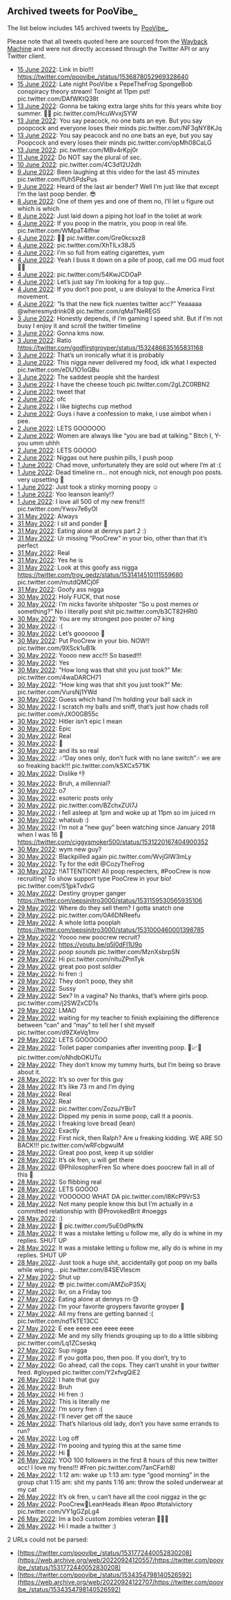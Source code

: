 ## Archived tweets for PooVibe_

The list below includes 145 archived tweets by
[PooVibe_](https://twitter.com/PooVibe_).

Please note that all tweets quoted here are sourced from the
[Wayback Machine](https://web.archive.org) and were not directly accessed through the Twitter API or
any Twitter client.

* [15 June 2022](https://web.archive.org/web/20220615011309/https://twitter.com/PooVibe_/status/1536879377027280896): Link in bio!!! https://twitter.com/poovibe_/status/1536878052969328640 <!--1536879377027280896-->
* [15 June 2022](https://web.archive.org/web/20220615010803/https://twitter.com/PooVibe_/status/1536878052969328640): Late night PooVibe x PepeTheFrog SpongeBob conspiracy theory stream! Tonight at 11pm pst! pic.twitter.com/DAfWKtQ38t <!--1536878052969328640-->
* [13 June 2022](https://web.archive.org/web/20220613185807/https://twitter.com/PooVibe_/status/1536422586560589824): Gonna be taking extra large shits for this years white boy summer. 🐸💩 pic.twitter.com/HcuWvxjSYW <!--1536422586560589824-->
* [13 June 2022](https://web.archive.org/web/20220613053218/https://twitter.com/PooVibe_/status/1536219812690481154): You say peacock, no one bats an eye. But you say poopcock and everyone loses their minds pic.twitter.com/NF3qNY8KJq <!--1536219812690481154-->
* [13 June 2022](https://web.archive.org/web/20220613052547/https://twitter.com/PooVibe_/status/1536218170381414401): You say peacock and no one bats an eye, but you say Poopcock and every loses their minds pic.twitter.com/opMh08CaLG <!--1536218170381414401-->
* [13 June 2022](https://web.archive.org/web/20220613051919/https://twitter.com/PooVibe_/status/1536216439916400640): pic.twitter.com/MBv4rKpj0r <!--1536216439916400640-->
* [11 June 2022](https://web.archive.org/web/20220611221758/https://twitter.com/PooVibe_/status/1535748174610153474): Do NOT say the plural of sec. <!--1535748174610153474-->
* [10 June 2022](https://web.archive.org/web/20220610203145/https://twitter.com/PooVibe_/status/1535359025960800256): pic.twitter.com/4C3d12U2dh <!--1535359025960800256-->
* [ 9 June 2022](https://web.archive.org/web/20220609214940/https://twitter.com/PooVibe_/status/1535016235968380928): Been laughing at this video for the last 45 minutes pic.twitter.com/fUh5PdsPus <!--1535016235968380928-->
* [ 9 June 2022](https://web.archive.org/web/20220609002536/https://twitter.com/PooVibe_/status/1534693073195655168): Heard of the last air bender? Well I’m just like that except I’m the last poop bender. 😎 <!--1534693073195655168-->
* [ 8 June 2022](https://web.archive.org/web/20220608034923/https://twitter.com/PooVibe_/status/1534381933681119232): One of them yes and one of them no, I’ll let u figure out which is which <!--1534381933681119232-->
* [ 8 June 2022](https://web.archive.org/web/20220608034923/https://twitter.com/PooVibe_/status/1534381933681119232): Just laid down a piping hot loaf in the toilet at work <!--1534354798140526592-->
* [ 4 June 2022](https://web.archive.org/web/20220604172050/https://twitter.com/PooVibe_/status/1533136563894292480): If you poop in the matrix, you poop in real life. pic.twitter.com/WMpaT4ifhw <!--1533136563894292480-->
* [ 4 June 2022](https://web.archive.org/web/20220604170046/https://twitter.com/PooVibe_/status/1533131455408222210): 👨‍🍳 pic.twitter.com/Gre0kcsxz8 <!--1533131455408222210-->
* [ 4 June 2022](https://web.archive.org/web/20220604145705/https://twitter.com/PooVibe_/status/1533100339536138246): pic.twitter.com/XhTlLx38J5 <!--1533100339536138246-->
* [ 4 June 2022](https://web.archive.org/web/20220604145203/https://twitter.com/PooVibe_/status/1533099106259701761): I’m so full from eating cigarettes, yum <!--1533099106259701761-->
* [ 4 June 2022](https://web.archive.org/web/20220604020523/https://twitter.com/PooVibe_/status/1532906298055856128): Yeah I buss it down on a pile of poop, call me OG mud foot 🦶💩 <!--1532906298055856128-->
* [ 4 June 2022](https://web.archive.org/web/20220604013342/https://twitter.com/PooVibe_/status/1532898263904309248): pic.twitter.com/54KwJCDOaP <!--1532898263904309248-->
* [ 4 June 2022](https://web.archive.org/web/20220604005615/https://twitter.com/PooVibe_/status/1532888884840804352): Let’s just say I’m looking for a top guy… <!--1532888884840804352-->
* [ 4 June 2022](https://web.archive.org/web/20220604003531/https://twitter.com/PooVibe_/status/1532883654099079168): If you don’t poo post, u are disloyal to the America First movement. <!--1532883654099079168-->
* [ 4 June 2022](https://web.archive.org/web/20220604001545/https://twitter.com/PooVibe_/status/1532878607336427521): “Is that the new fick nuentes twitter acc?” Yeaaaaa  @wheresmydrink08  pic.twitter.com/qMaTNeREG5 <!--1532878607336427521-->
* [ 3 June 2022](https://web.archive.org/web/20220603231058/https://twitter.com/PooVibe_/status/1532862273097609216): Honestly depends, if I’m gaming I speed shit. But if I’m not busy I enjoy it and scroll the twitter timeline <!--1532862273097609216-->
* [ 3 June 2022](https://web.archive.org/web/20220603224636/https://twitter.com/PooVibe_/status/1532856234914611200): Gonna kms now. <!--1532856234914611200-->
* [ 3 June 2022](https://web.archive.org/web/20220603185724/https://twitter.com/PooVibe_/status/1532798496968871938): Ratio https://twitter.com/godfirstgroyper/status/1532486635165831168 <!--1532798496968871938-->
* [ 3 June 2022](https://web.archive.org/web/20220603181056/https://twitter.com/PooVibe_/status/1532786629152083969): That’s un ironically what it is probably <!--1532786629152083969-->
* [ 3 June 2022](https://web.archive.org/web/20220603180655/https://twitter.com/PooVibe_/status/1532785716136005632): This nigga never delivered my food, idk what I expected pic.twitter.com/eDU1O1oGBu <!--1532785716136005632-->
* [ 3 June 2022](https://web.archive.org/web/20220603170039/https://twitter.com/PooVibe_/status/1532769004749672448): The saddest people shit the hardest <!--1532769004749672448-->
* [ 3 June 2022](https://web.archive.org/web/20220603001631/https://twitter.com/PooVibe_/status/1532516489806618624): I have the cheese touch pic.twitter.com/2gLZC0RBN2 <!--1532516489806618624-->
* [ 2 June 2022](https://web.archive.org/web/20220602234536/https://twitter.com/PooVibe_/status/1532508671439011840): tweet that <!--1532508671439011840-->
* [ 2 June 2022](https://web.archive.org/web/20220602224121/https://twitter.com/PooVibe_/status/1532492475159302145): ofc <!--1532492475159302145-->
* [ 2 June 2022](https://web.archive.org/web/20220602224433/https://twitter.com/PooVibe_/status/1532492444767399936): i like bigtechs cup method <!--1532492444767399936-->
* [ 2 June 2022](https://web.archive.org/web/20220602200422/https://twitter.com/PooVibe_/status/1532453044809453568): Guys i have a confession to make, i use aimbot when i pee. <!--1532453044809453568-->
* [ 2 June 2022](https://web.archive.org/web/20220602175041/https://twitter.com/PooVibe_/status/1532419222394916865): LETS GOOOOOO <!--1532419222394916865-->
* [ 2 June 2022](https://web.archive.org/web/20220602170722/https://twitter.com/PooVibe_/status/1532408080381554689): Women are always like “you are bad at talking.”   Bitch I, Y-you umm uhhh <!--1532408080381554689-->
* [ 2 June 2022](https://web.archive.org/web/20220602191902/https://twitter.com/PooVibe_/status/1532375405553799171): LETS GOOOO <!--1532375405553799171-->
* [ 2 June 2022](https://web.archive.org/web/20220602180854/https://twitter.com/PooVibe_/status/1532352475344146433): Niggas out here pushin pills, I push poop <!--1532352475344146433-->
* [ 1 June 2022](https://web.archive.org/web/20220601224818/https://twitter.com/PooVibe_/status/1532131846842003456): Chad move, unfortunately they are sold out where I’m at :( <!--1532131846842003456-->
* [ 1 June 2022](https://web.archive.org/web/20220601224956/https://twitter.com/PooVibe_/status/1532012740625113088): Dead timeline rn… not enough nick, not enough poo posts. very upsetting 😤 <!--1532012740625113088-->
* [ 1 June 2022](https://web.archive.org/web/20220601224014/https://twitter.com/PooVibe_/status/1532001501480005634): Just took a stinky morning poopy ☺️ <!--1532001501480005634-->
* [ 1 June 2022](https://web.archive.org/web/20220601113123/https://twitter.com/PooVibe_/status/1531961443137904640): Yoo leanson leanly!? <!--1531961443137904640-->
* [ 1 June 2022](https://web.archive.org/web/20220601013227/https://twitter.com/PooVibe_/status/1531810688187871232): I love all 500 of my new frens!!! pic.twitter.com/Ywsv7e6yOl <!--1531810688187871232-->
* [31 May 2022](https://web.archive.org/web/20220531233235/https://twitter.com/PooVibe_/status/1531653761310941184): Always <!--1531721129827610624-->
* [31 May 2022](https://web.archive.org/web/20220531233235/https://twitter.com/PooVibe_/status/1531653761310941184): I sit and ponder 🤔 <!--1531658925958828032-->
* [31 May 2022](https://web.archive.org/web/20220531233235/https://twitter.com/PooVibe_/status/1531653761310941184): Eating alone at dennys part 2 :) <!--1531653761310941184-->
* [31 May 2022](https://web.archive.org/web/20220531025349/https://twitter.com/PooVibe_/status/1531468924235067392): Ur missing “PooCrew” in your bio, other than that it’s perfect <!--1531468924235067392-->
* [31 May 2022](https://web.archive.org/web/20220531003047/https://twitter.com/PooVibe_/status/1531432856886554624): Real <!--1531432856886554624-->
* [31 May 2022](https://web.archive.org/web/20220531003019/https://twitter.com/PooVibe_/status/1531432634647097344): Yes he is <!--1531432634647097344-->
* [31 May 2022](https://web.archive.org/web/20220531002253/https://twitter.com/PooVibe_/status/1531430773437304832): Look at this goofy ass nigga  https://twitter.com/troy_gedz/status/1531414510111559680  pic.twitter.com/mutdQMCj0F <!--1531430773437304832-->
* [31 May 2022](https://web.archive.org/web/20220531000214/https://twitter.com/PooVibe_/status/1531425742587711488): Goofy ass nigga <!--1531425742587711488-->
* [30 May 2022](https://web.archive.org/web/20220530235513/https://twitter.com/PooVibe_/status/1531423871550623744): Holy FUCK, that nose <!--1531423871550623744-->
* [30 May 2022](https://web.archive.org/web/20220530220543/https://twitter.com/PooVibe_/status/1531396255284203520): I’m nicks favorite shitposter “So u post memes or something?”  No i literally post shit pic.twitter.com/b3CT82HRt0 <!--1531396255284203520-->
* [30 May 2022](https://web.archive.org/web/20220530203208/https://twitter.com/PooVibe_/status/1531372780557508608): You are my strongest poo poster o7 king <!--1531372780557508608-->
* [30 May 2022](https://web.archive.org/web/20220530184144/https://twitter.com/PooVibe_/status/1531345037522444288): :( <!--1531345037522444288-->
* [30 May 2022](https://web.archive.org/web/20220530181650/https://twitter.com/PooVibe_/status/1531338690047356928): Let’s goooooo 🫡 <!--1531338690047356928-->
* [30 May 2022](https://web.archive.org/web/20220530170534/https://twitter.com/PooVibe_/status/1531320752258969600): Put PooCrew in your bio. NOW!! pic.twitter.com/9XSck1uB1k <!--1531320752258969600-->
* [30 May 2022](https://web.archive.org/web/20220530170122/https://twitter.com/PooVibe_/status/1531319608052920322): Yoooo new acc!!! So based!!! <!--1531319608052920322-->
* [30 May 2022](https://web.archive.org/web/20220530165909/https://twitter.com/PooVibe_/status/1531319108607700992): Yes <!--1531319108607700992-->
* [30 May 2022](https://web.archive.org/web/20220530170342/https://twitter.com/PooVibe_/status/1531319060062908416): “How long was that shit you just took?” Me: pic.twitter.com/4waDARCH71 <!--1531319060062908416-->
* [30 May 2022](https://web.archive.org/web/20220530165601/https://twitter.com/PooVibe_/status/1531318367604203520): “How king was that shit you just took?” Me: pic.twitter.com/VursNj1YWd <!--1531318367604203520-->
* [30 May 2022](https://web.archive.org/web/20220530165246/https://twitter.com/PooVibe_/status/1531317558984339456): Guess which hand I’m holding your ball sack in <!--1531317558984339456-->
* [30 May 2022](https://web.archive.org/web/20220530164235/https://twitter.com/PooVibe_/status/1531315043920359424): I scratch my balls and sniff, that’s just how chads roll pic.twitter.com/rJXO0GB55c <!--1531315043920359424-->
* [30 May 2022](https://web.archive.org/web/20220530164019/https://twitter.com/PooVibe_/status/1531314391806726144): Hitler isn’t epic I mean <!--1531314391806726144-->
* [30 May 2022](https://web.archive.org/web/20220530163936/https://twitter.com/PooVibe_/status/1531314339679850496): Epic <!--1531314339679850496-->
* [30 May 2022](https://web.archive.org/web/20220530163538/https://twitter.com/PooVibe_/status/1531313215270817792): Real <!--1531313215270817792-->
* [30 May 2022](https://web.archive.org/web/20220530163546/https://twitter.com/PooVibe_/status/1531312859199598592): 🫡 <!--1531312859199598592-->
* [30 May 2022](https://web.archive.org/web/20220530160243/https://twitter.com/PooVibe_/status/1531304953301434368): and its so real <!--1531304953301434368-->
* [30 May 2022](https://web.archive.org/web/20220530154009/https://twitter.com/PooVibe_/status/1531299368191393792): 🎶“Day ones only, don’t fuck with no lane switch”🎶 we are so freaking back!!! pic.twitter.com/kSXCx571lK <!--1531299368191393792-->
* [30 May 2022](https://web.archive.org/web/20220530133036/https://twitter.com/PooVibe_/status/1531266501071671296): Dislike 👎 <!--1531266501071671296-->
* [30 May 2022](https://web.archive.org/web/20220530132812/https://twitter.com/PooVibe_/status/1531266109218820096): Bruh, a millennial? <!--1531266109218820096-->
* [30 May 2022](https://web.archive.org/web/20220530131316/https://twitter.com/PooVibe_/status/1531262287872372736): o7 <!--1531262287872372736-->
* [30 May 2022](https://web.archive.org/web/20220530112809/https://twitter.com/PooVibe_/status/1531235815480733696): esoteric posts only <!--1531235815480733696-->
* [30 May 2022](https://web.archive.org/web/20220530110321/https://twitter.com/PooVibe_/status/1531229652596838402): pic.twitter.com/BZchxZUI7J <!--1531229652596838402-->
* [30 May 2022](https://web.archive.org/web/20220530105407/https://twitter.com/PooVibe_/status/1531227335327789056): i fell asleep at 1pm and woke up at 11pm so im juiced rn <!--1531227335327789056-->
* [30 May 2022](https://web.archive.org/web/20220530105218/https://twitter.com/PooVibe_/status/1531226760976560128): whatsub :) <!--1531226760976560128-->
* [30 May 2022](https://web.archive.org/web/20220530104418/https://twitter.com/PooVibe_/status/1531224902203691008): I’m not a “new guy” been watching since January 2018 when I was 16 😤 https://twitter.com/ciggysmoker500/status/1531220167404900352 <!--1531224902203691008-->
* [30 May 2022](https://web.archive.org/web/20220530103735/https://twitter.com/PooVibe_/status/1531223096362795008): wym new guy? <!--1531223096362795008-->
* [30 May 2022](https://web.archive.org/web/20220530085709/https://twitter.com/PooVibe_/status/1531197942647836672): Blackpilled again pic.twitter.com/WvjGIW3mLy <!--1531197942647836672-->
* [30 May 2022](https://web.archive.org/web/20220530073630/https://twitter.com/PooVibe_/status/1531177660595875840): Ty for the edit  @CozyTheFrog <!--1531177660595875840-->
* [30 May 2022](https://web.archive.org/web/20220530073415/https://twitter.com/PooVibe_/status/1531177113528565760): !!ATTENTION!! All poop respecters,  #PooCrew  is now recruiting! To show support type PooCrew in your bio! pic.twitter.com/S1jpkTvdxG <!--1531177113528565760-->
* [30 May 2022](https://web.archive.org/web/20220530062655/https://twitter.com/PooVibe_/status/1531160085056978944): Destiny groyper ganger https://twitter.com/pepsinitro3000/status/1531159530565935106 <!--1531160085056978944-->
* [29 May 2022](https://web.archive.org/web/20220529202033/https://twitter.com/PooVibe_/status/1531007483870732288): Where do they sell them? I gotta snatch one <!--1531007483870732288-->
* [29 May 2022](https://web.archive.org/web/20220529200547/https://twitter.com/PooVibe_/status/1531003657797312512): pic.twitter.com/0A6DNReefu <!--1531003657797312512-->
* [29 May 2022](https://web.archive.org/web/20220529195513/https://twitter.com/PooVibe_/status/1531001017822633985): A whole lotta pooplah https://twitter.com/pepsinitro3000/status/1531000460001398785 <!--1531001017822633985-->
* [29 May 2022](https://web.archive.org/web/20220529192718/https://twitter.com/PooVibe_/status/1530994039012487168): Yoooo new poocrew recruit? <!--1530994039012487168-->
* [29 May 2022](https://web.archive.org/web/20220529191825/https://twitter.com/PooVibe_/status/1530991930091327488): https://youtu.be/q5l0dFI1U9o <!--1530991930091327488-->
* [29 May 2022](https://web.archive.org/web/20220529191554/https://twitter.com/PooVibe_/status/1530991182649491458): *poop sounds* pic.twitter.com/MznXsbrpSN <!--1530991182649491458-->
* [29 May 2022](https://web.archive.org/web/20220529185748/https://twitter.com/PooVibe_/status/1530986740143386624): Hi pic.twitter.com/nItuZPmTyk <!--1530986740143386624-->
* [29 May 2022](https://web.archive.org/web/20220529183520/https://twitter.com/PooVibe_/status/1530981092500443136): great poo post soldier <!--1530981092500443136-->
* [29 May 2022](https://web.archive.org/web/20220529181052/https://twitter.com/PooVibe_/status/1530974795545735168): hi fren :) <!--1530974795545735168-->
* [29 May 2022](https://web.archive.org/web/20220529174124/https://twitter.com/PooVibe_/status/1530967494843764736): They don’t poop, they shit <!--1530967494843764736-->
* [29 May 2022](https://web.archive.org/web/20220529162932/https://twitter.com/PooVibe_/status/1530949366160076801): Sussy <!--1530949366160076801-->
* [29 May 2022](https://web.archive.org/web/20220529151843/https://twitter.com/PooVibe_/status/1530930855635349504): Sex? In a vagina? No thanks, that’s where girls poop. pic.twitter.com/j2SWZxCD1s <!--1530930855635349504-->
* [29 May 2022](https://web.archive.org/web/20220529050058/https://twitter.com/PooVibe_/status/1530775973565632512): LMAO <!--1530775973565632512-->
* [29 May 2022](https://web.archive.org/web/20220529045447/https://twitter.com/PooVibe_/status/1530774490849849344): waiting for my teacher to finish explaining the difference between “can” and “may” to tell her I shit myself pic.twitter.com/d9ZXeVq1mv <!--1530774490849849344-->
* [29 May 2022](https://web.archive.org/web/20220529043847/https://twitter.com/PooVibe_/status/1530770439609323520): LETS GOOOOOO <!--1530770439609323520-->
* [29 May 2022](https://web.archive.org/web/20220529031124/https://twitter.com/PooVibe_/status/1530748434981851136): Toilet paper companies after inventing poop. 🤑📈💸 pic.twitter.com/oNhdbOKUTu <!--1530748434981851136-->
* [29 May 2022](https://web.archive.org/web/20220529025322/https://twitter.com/PooVibe_/status/1530743169888899072): They don’t know my tummy hurts, but I’m being so brave about it. <!--1530743169888899072-->
* [28 May 2022](https://web.archive.org/web/20220528205112/https://twitter.com/PooVibe_/status/1530652900753477634): It’s so over for this guy <!--1530652900753477634-->
* [28 May 2022](https://web.archive.org/web/20220528195620/https://twitter.com/PooVibe_/status/1530638955724427265): It’s like 73 rn and I’m dying <!--1530638955724427265-->
* [28 May 2022](https://web.archive.org/web/20220528193237/https://twitter.com/PooVibe_/status/1530633039570563073): Real <!--1530633039570563073-->
* [28 May 2022](https://web.archive.org/web/20220528193215/https://twitter.com/PooVibe_/status/1530632976727347200): Real <!--1530632976727347200-->
* [28 May 2022](https://web.archive.org/web/20220528192907/https://twitter.com/PooVibe_/status/1530632163514650624): pic.twitter.com/ZozuJYBirT <!--1530632163514650624-->
* [28 May 2022](https://web.archive.org/web/20220528184245/https://twitter.com/PooVibe_/status/1530620482428411904): Dipped my penis in some poop, call it a poonis. <!--1530620482428411904-->
* [28 May 2022](https://web.archive.org/web/20220528160436/https://twitter.com/PooVibe_/status/1530580683994693632): I freaking love bread (lean) <!--1530580683994693632-->
* [28 May 2022](https://web.archive.org/web/20220528153709/https://twitter.com/PooVibe_/status/1530573634883883008): Exactly <!--1530573634883883008-->
* [28 May 2022](https://web.archive.org/web/20220528153621/https://twitter.com/PooVibe_/status/1530573351126568960): First nick, then Ralph? Are u freaking kidding. WE ARE SO BACK!!! pic.twitter.com/wRFcbgwuIM <!--1530573351126568960-->
* [28 May 2022](https://web.archive.org/web/20220528153254/https://twitter.com/PooVibe_/status/1530572583426330624): Great poo post, keep it up soldier <!--1530572583426330624-->
* [28 May 2022](https://web.archive.org/web/20220528152419/https://twitter.com/PooVibe_/status/1530570501197684736): It’s ok fren, u will get there <!--1530570501197684736-->
* [28 May 2022](https://web.archive.org/web/20220528091920/https://twitter.com/PooVibe_/status/1530478821647912960): @PhilosopherFren So where does poocrew fall in all of this 🤔 <!--1530478821647912960-->
* [28 May 2022](https://web.archive.org/web/20220528085426/https://twitter.com/PooVibe_/status/1530472365993230336): So flibbing real <!--1530472365993230336-->
* [28 May 2022](https://web.archive.org/web/20220528073303/https://twitter.com/PooVibe_/status/1530451927099535360): LETS GOOOO <!--1530451927099535360-->
* [28 May 2022](https://web.archive.org/web/20220528072439/https://twitter.com/PooVibe_/status/1530449933999824896): YOOOOOO WHAT DA pic.twitter.com/l8KcP9VrS3 <!--1530449933999824896-->
* [28 May 2022](https://web.archive.org/web/20220528065300/https://twitter.com/PooVibe_/status/1530441837445402624): Not many people know this but I’m actually in a committed relationship with  @ProvokedBrit   #noeggs <!--1530441837445402624-->
* [28 May 2022](https://web.archive.org/web/20220528064734/https://twitter.com/PooVibe_/status/1530440597038694400): :) <!--1530440597038694400-->
* [28 May 2022](https://web.archive.org/web/20220528034851/https://twitter.com/PooVibe_/status/1530395558736670720): 🫡 pic.twitter.com/5uE0dPtkfN <!--1530395558736670720-->
* [28 May 2022](https://web.archive.org/web/20220528012620/https://twitter.com/PooVibe_/status/1530359606421008385): It was a mistake letting u follow me, ally do is whine in my replies. SHUT UP <!--1530359606421008385-->
* [28 May 2022](https://web.archive.org/web/20220528012127/https://twitter.com/PooVibe_/status/1530358468682448896): It was a mistake letting u follow me, ally do is whine in my replies. SHUT UP <!--1530358468682448896-->
* [28 May 2022](https://web.archive.org/web/20220528003036/https://twitter.com/PooVibe_/status/1530345556966400001): Just took a huge shit, accidentally got poop on my balls while wiping… pic.twitter.com/84SEVlescm <!--1530345556966400001-->
* [27 May 2022](https://web.archive.org/web/20220527165416/https://twitter.com/PooVibe_/status/1530230803862417408): Shut up <!--1530230803862417408-->
* [27 May 2022](https://web.archive.org/web/20220527164946/https://twitter.com/PooVibe_/status/1530229592971038720): 😎 pic.twitter.com/AMZioP35Xj <!--1530229592971038720-->
* [27 May 2022](https://web.archive.org/web/20220527164837/https://twitter.com/PooVibe_/status/1530229467016179712): Ikr, on a Friday too <!--1530229467016179712-->
* [27 May 2022](https://web.archive.org/web/20220527164522/https://twitter.com/PooVibe_/status/1530228630676090880): Eating alone at dennys rn 😓 <!--1530228630676090880-->
* [27 May 2022](https://web.archive.org/web/20220527151846/https://twitter.com/PooVibe_/status/1530206712711458817): I’m your favorite groypers favorite groyper 🐸 <!--1530206712711458817-->
* [27 May 2022](https://web.archive.org/web/20220527132052/https://twitter.com/PooVibe_/status/1530177081404837889): All my frens are getting banned :( pic.twitter.com/ndTkTE13CC <!--1530177081404837889-->
* [27 May 2022](https://web.archive.org/web/20220527070304/https://twitter.com/PooVibe_/status/1530082070738767872): E eee eeee eee eeee eeee <!--1530082070738767872-->
* [27 May 2022](https://web.archive.org/web/20220527063535/https://twitter.com/PooVibe_/status/1530075117941710848): Me and my silly friends grouping up to do a little sibbing pic.twitter.com/Lq1ZCseskq <!--1530075117941710848-->
* [27 May 2022](https://web.archive.org/web/20220527062112/https://twitter.com/PooVibe_/status/1530071549566365697): Sup nigga <!--1530071549566365697-->
* [27 May 2022](https://web.archive.org/web/20220527055831/https://twitter.com/PooVibe_/status/1530065693579702272): If you gotta poo, then poo. If you don’t, try to <!--1530065693579702272-->
* [27 May 2022](https://web.archive.org/web/20220527035030/https://twitter.com/PooVibe_/status/1530033555820015616): Go ahead, call the cops. They can’t unshit in your twitter feed.  #gloyped  pic.twitter.com/Y2xfvgQiE2 <!--1530033555820015616-->
* [26 May 2022](https://web.archive.org/web/20220526195649/https://twitter.com/PooVibe_/status/1529914301984612352): I hate that guy <!--1529914301984612352-->
* [26 May 2022](https://web.archive.org/web/20220526181201/https://twitter.com/PooVibe_/status/1529887828959645696): Bruh <!--1529887828959645696-->
* [26 May 2022](https://web.archive.org/web/20220526181029/https://twitter.com/PooVibe_/status/1529887522880356352): Hi fren :) <!--1529887522880356352-->
* [26 May 2022](https://web.archive.org/web/20220526174632/https://twitter.com/PooVibe_/status/1529881507627601920): This is literally me <!--1529881507627601920-->
* [26 May 2022](https://web.archive.org/web/20220526173721/https://twitter.com/PooVibe_/status/1529879194322186244): I’m sorry fren :( <!--1529879194322186244-->
* [26 May 2022](https://web.archive.org/web/20220526170204/https://twitter.com/PooVibe_/status/1529870441526898691): I’ll never get off the sauce <!--1529870441526898691-->
* [26 May 2022](https://web.archive.org/web/20220526170043/https://twitter.com/PooVibe_/status/1529869824553193478): That’s hilarious old lady, don’t you have some errands to run? <!--1529869824553193478-->
* [26 May 2022](https://web.archive.org/web/20220526165506/https://twitter.com/PooVibe_/status/1529868675829813254): Log off <!--1529868675829813254-->
* [26 May 2022](https://web.archive.org/web/20220526165222/https://twitter.com/PooVibe_/status/1529867849128300550): I’m pooing and typing this at the same time <!--1529867849128300550-->
* [26 May 2022](https://web.archive.org/web/20220526150544/https://twitter.com/PooVibe_/status/1529841108309917702): Hi 🐸 <!--1529841108309917702-->
* [26 May 2022](https://web.archive.org/web/20220526145945/https://twitter.com/PooVibe_/status/1529839485491351552): YOO 100 followers in the first 8 hours of this new twitter acc! I love my frens!!!  #Fren  pic.twitter.com/7anCFarh8l <!--1529839485491351552-->
* [26 May 2022](https://web.archive.org/web/20220526081632/https://twitter.com/PooVibe_/status/1529738008500416513): 1:12 am: wake up  1:13 am: type “good morning” in the group chat 1:15 am: shit my pants  1:16 am: throw the soiled underwear at my cat <!--1529738008500416513-->
* [26 May 2022](https://web.archive.org/web/20220526072950/https://twitter.com/PooVibe_/status/1529726336549343232): It’s ok fren, u can’t have all the cool niggaz in the gc <!--1529726336549343232-->
* [26 May 2022](https://web.archive.org/web/20220526072231/https://twitter.com/PooVibe_/status/1529724597951528960): PooCrew🤝LeanHeads  #lean   #poo   #totalvictory  pic.twitter.com/VY1gGZpLg4 <!--1529724597951528960-->
* [26 May 2022](https://web.archive.org/web/20220526070946/https://twitter.com/PooVibe_/status/1529721384187752449): Im a bo3 custom zombies veteran 🙋🏻‍♂️ <!--1529721384187752449-->
* [26 May 2022](https://web.archive.org/web/20220526064433/https://twitter.com/PooVibe_/status/1529715029020315648): Hi I made a twitter :) <!--1529715029020315648-->

2 URLs could not be parsed:

* [https://twitter.com/poovibe_/status/1531772440052830208](https://web.archive.org/web/20220924120557/https://twitter.com/poovibe_/status/1531772440052830208)
* [https://twitter.com/poovibe_/status/1534354798140526592](https://web.archive.org/web/20220924122707/https://twitter.com/poovibe_/status/1534354798140526592)
